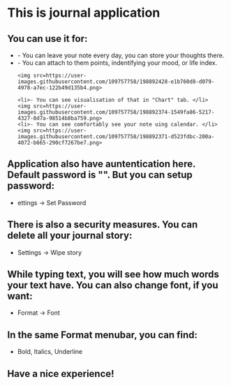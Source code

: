 <!DOCTYPE html>
<html>
<head>
    <h1>This is journal application</h1>
   </head>
<body>
<h2>You can use it for:</h2>
<ul>
    <li>- You can leave your note every day, you can store your thoughts there.</li>
    <li>- You can attach to them points, indentifying your mood, or life index.</li>

    <img src=https://user-images.githubusercontent.com/109757758/198892428-e1b760d8-d079-4978-a7ec-122b49d135b4.png>

    <li>- You can see visualisation of that in "Chart" tab. </li>
    <img src=https://user-images.githubusercontent.com/109757758/198892374-1549fa86-5217-4327-8d7a-98514b8ba759.png>
    <li>- You can see comfortably see your note uing calendar. </li>
    <img src=https://user-images.githubusercontent.com/109757758/198892371-d523fdbc-200a-4072-b665-290cf7267be7.png>

</ul>
<h2>Application also have auntentication here. Default password is "". But you can setup password:</h2>
<ul>
    <li>ettings -> Set Password </li>
</ul>
<h2>There is also a security measures. You can delete all your journal story:</h2>
<ul>
    <li>Settings -> Wipe story</li>
</ul>
<h2>While typing text, you will see how much words your text have. You can also change font, if you want:</h2>
<ul>
    <li>Format -> Font</li>
    </ul>
<h2>In the same Format menubar, you can find:</h2>
<ul>
<li>Bold, Italics, Underline</li>
</ul>
<h2>Have a nice experience!</h2>
</body>
</html>
